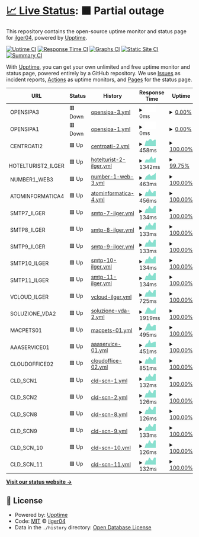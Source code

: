 # [📈 Live Status](https://ilger04.github.io/Uptime): <!--live status--> **🟧 Partial outage**

This repository contains the open-source uptime monitor and status page for [ilger04](https://ilger04.github.io/Uptime), powered by [Upptime](https://github.com/upptime/upptime).

[![Uptime CI](https://github.com/ilger04/Uptime/workflows/Uptime%20CI/badge.svg)](https://github.com/ilger04/Uptime/actions?query=workflow%3A%22Uptime+CI%22)
[![Response Time CI](https://github.com/ilger04/Uptime/workflows/Response%20Time%20CI/badge.svg)](https://github.com/ilger04/Uptime/actions?query=workflow%3A%22Response+Time+CI%22)
[![Graphs CI](https://github.com/ilger04/Uptime/workflows/Graphs%20CI/badge.svg)](https://github.com/ilger04/Uptime/actions?query=workflow%3A%22Graphs+CI%22)
[![Static Site CI](https://github.com/ilger04/Uptime/workflows/Static%20Site%20CI/badge.svg)](https://github.com/ilger04/Uptime/actions?query=workflow%3A%22Static+Site+CI%22)
[![Summary CI](https://github.com/ilger04/Uptime/workflows/Summary%20CI/badge.svg)](https://github.com/ilger04/Uptime/actions?query=workflow%3A%22Summary+CI%22)

With [Upptime](https://upptime.js.org), you can get your own unlimited and free uptime monitor and status page, powered entirely by a GitHub repository. We use [Issues](https://github.com/ilger04/Uptime/issues) as incident reports, [Actions](https://github.com/ilger04/Uptime/actions) as uptime monitors, and [Pages](https://ilger04.github.io/Uptime) for the status page.

<!--start: status pages-->
<!-- This summary is generated by Upptime (https://github.com/upptime/upptime) -->
<!-- Do not edit this manually, your changes will be overwritten -->
<!-- prettier-ignore -->
| URL | Status | History | Response Time | Uptime |
| --- | ------ | ------- | ------------- | ------ |
| <img alt="" src="https://icons.duckduckgo.com/ip3/null.ico" height="13"> OPENSIPA3 | 🟥 Down | [opensipa-3.yml](https://github.com/ilger04/Uptime/commits/HEAD/history/opensipa-3.yml) | <details><summary><img alt="Response time graph" src="./graphs/opensipa-3/response-time-week.png" height="20"> 0ms</summary><br><a href="https://ilger04.github.io/Uptime/history/opensipa-3"><img alt="Response time 0" src="https://img.shields.io/endpoint?url=https%3A%2F%2Fraw.githubusercontent.com%2Filger04%2FUptime%2FHEAD%2Fapi%2Fopensipa-3%2Fresponse-time.json"></a><br><a href="https://ilger04.github.io/Uptime/history/opensipa-3"><img alt="24-hour response time 0" src="https://img.shields.io/endpoint?url=https%3A%2F%2Fraw.githubusercontent.com%2Filger04%2FUptime%2FHEAD%2Fapi%2Fopensipa-3%2Fresponse-time-day.json"></a><br><a href="https://ilger04.github.io/Uptime/history/opensipa-3"><img alt="7-day response time 0" src="https://img.shields.io/endpoint?url=https%3A%2F%2Fraw.githubusercontent.com%2Filger04%2FUptime%2FHEAD%2Fapi%2Fopensipa-3%2Fresponse-time-week.json"></a><br><a href="https://ilger04.github.io/Uptime/history/opensipa-3"><img alt="30-day response time 0" src="https://img.shields.io/endpoint?url=https%3A%2F%2Fraw.githubusercontent.com%2Filger04%2FUptime%2FHEAD%2Fapi%2Fopensipa-3%2Fresponse-time-month.json"></a><br><a href="https://ilger04.github.io/Uptime/history/opensipa-3"><img alt="1-year response time 0" src="https://img.shields.io/endpoint?url=https%3A%2F%2Fraw.githubusercontent.com%2Filger04%2FUptime%2FHEAD%2Fapi%2Fopensipa-3%2Fresponse-time-year.json"></a></details> | <details><summary><a href="https://ilger04.github.io/Uptime/history/opensipa-3">0.00%</a></summary><a href="https://ilger04.github.io/Uptime/history/opensipa-3"><img alt="All-time uptime 19.88%" src="https://img.shields.io/endpoint?url=https%3A%2F%2Fraw.githubusercontent.com%2Filger04%2FUptime%2FHEAD%2Fapi%2Fopensipa-3%2Fuptime.json"></a><br><a href="https://ilger04.github.io/Uptime/history/opensipa-3"><img alt="24-hour uptime 0.00%" src="https://img.shields.io/endpoint?url=https%3A%2F%2Fraw.githubusercontent.com%2Filger04%2FUptime%2FHEAD%2Fapi%2Fopensipa-3%2Fuptime-day.json"></a><br><a href="https://ilger04.github.io/Uptime/history/opensipa-3"><img alt="7-day uptime 0.00%" src="https://img.shields.io/endpoint?url=https%3A%2F%2Fraw.githubusercontent.com%2Filger04%2FUptime%2FHEAD%2Fapi%2Fopensipa-3%2Fuptime-week.json"></a><br><a href="https://ilger04.github.io/Uptime/history/opensipa-3"><img alt="30-day uptime 0.00%" src="https://img.shields.io/endpoint?url=https%3A%2F%2Fraw.githubusercontent.com%2Filger04%2FUptime%2FHEAD%2Fapi%2Fopensipa-3%2Fuptime-month.json"></a><br><a href="https://ilger04.github.io/Uptime/history/opensipa-3"><img alt="1-year uptime 0.00%" src="https://img.shields.io/endpoint?url=https%3A%2F%2Fraw.githubusercontent.com%2Filger04%2FUptime%2FHEAD%2Fapi%2Fopensipa-3%2Fuptime-year.json"></a></details>
| <img alt="" src="https://icons.duckduckgo.com/ip3/null.ico" height="13"> OPENSIPA1 | 🟥 Down | [opensipa-1.yml](https://github.com/ilger04/Uptime/commits/HEAD/history/opensipa-1.yml) | <details><summary><img alt="Response time graph" src="./graphs/opensipa-1/response-time-week.png" height="20"> 0ms</summary><br><a href="https://ilger04.github.io/Uptime/history/opensipa-1"><img alt="Response time 468" src="https://img.shields.io/endpoint?url=https%3A%2F%2Fraw.githubusercontent.com%2Filger04%2FUptime%2FHEAD%2Fapi%2Fopensipa-1%2Fresponse-time.json"></a><br><a href="https://ilger04.github.io/Uptime/history/opensipa-1"><img alt="24-hour response time 0" src="https://img.shields.io/endpoint?url=https%3A%2F%2Fraw.githubusercontent.com%2Filger04%2FUptime%2FHEAD%2Fapi%2Fopensipa-1%2Fresponse-time-day.json"></a><br><a href="https://ilger04.github.io/Uptime/history/opensipa-1"><img alt="7-day response time 0" src="https://img.shields.io/endpoint?url=https%3A%2F%2Fraw.githubusercontent.com%2Filger04%2FUptime%2FHEAD%2Fapi%2Fopensipa-1%2Fresponse-time-week.json"></a><br><a href="https://ilger04.github.io/Uptime/history/opensipa-1"><img alt="30-day response time 0" src="https://img.shields.io/endpoint?url=https%3A%2F%2Fraw.githubusercontent.com%2Filger04%2FUptime%2FHEAD%2Fapi%2Fopensipa-1%2Fresponse-time-month.json"></a><br><a href="https://ilger04.github.io/Uptime/history/opensipa-1"><img alt="1-year response time 0" src="https://img.shields.io/endpoint?url=https%3A%2F%2Fraw.githubusercontent.com%2Filger04%2FUptime%2FHEAD%2Fapi%2Fopensipa-1%2Fresponse-time-year.json"></a></details> | <details><summary><a href="https://ilger04.github.io/Uptime/history/opensipa-1">0.00%</a></summary><a href="https://ilger04.github.io/Uptime/history/opensipa-1"><img alt="All-time uptime 31.85%" src="https://img.shields.io/endpoint?url=https%3A%2F%2Fraw.githubusercontent.com%2Filger04%2FUptime%2FHEAD%2Fapi%2Fopensipa-1%2Fuptime.json"></a><br><a href="https://ilger04.github.io/Uptime/history/opensipa-1"><img alt="24-hour uptime 0.00%" src="https://img.shields.io/endpoint?url=https%3A%2F%2Fraw.githubusercontent.com%2Filger04%2FUptime%2FHEAD%2Fapi%2Fopensipa-1%2Fuptime-day.json"></a><br><a href="https://ilger04.github.io/Uptime/history/opensipa-1"><img alt="7-day uptime 0.00%" src="https://img.shields.io/endpoint?url=https%3A%2F%2Fraw.githubusercontent.com%2Filger04%2FUptime%2FHEAD%2Fapi%2Fopensipa-1%2Fuptime-week.json"></a><br><a href="https://ilger04.github.io/Uptime/history/opensipa-1"><img alt="30-day uptime 0.00%" src="https://img.shields.io/endpoint?url=https%3A%2F%2Fraw.githubusercontent.com%2Filger04%2FUptime%2FHEAD%2Fapi%2Fopensipa-1%2Fuptime-month.json"></a><br><a href="https://ilger04.github.io/Uptime/history/opensipa-1"><img alt="1-year uptime 0.00%" src="https://img.shields.io/endpoint?url=https%3A%2F%2Fraw.githubusercontent.com%2Filger04%2FUptime%2FHEAD%2Fapi%2Fopensipa-1%2Fuptime-year.json"></a></details>
| <img alt="" src="https://icons.duckduckgo.com/ip3/null.ico" height="13"> CENTROATI2 | 🟩 Up | [centroati-2.yml](https://github.com/ilger04/Uptime/commits/HEAD/history/centroati-2.yml) | <details><summary><img alt="Response time graph" src="./graphs/centroati-2/response-time-week.png" height="20"> 458ms</summary><br><a href="https://ilger04.github.io/Uptime/history/centroati-2"><img alt="Response time 432" src="https://img.shields.io/endpoint?url=https%3A%2F%2Fraw.githubusercontent.com%2Filger04%2FUptime%2FHEAD%2Fapi%2Fcentroati-2%2Fresponse-time.json"></a><br><a href="https://ilger04.github.io/Uptime/history/centroati-2"><img alt="24-hour response time 373" src="https://img.shields.io/endpoint?url=https%3A%2F%2Fraw.githubusercontent.com%2Filger04%2FUptime%2FHEAD%2Fapi%2Fcentroati-2%2Fresponse-time-day.json"></a><br><a href="https://ilger04.github.io/Uptime/history/centroati-2"><img alt="7-day response time 458" src="https://img.shields.io/endpoint?url=https%3A%2F%2Fraw.githubusercontent.com%2Filger04%2FUptime%2FHEAD%2Fapi%2Fcentroati-2%2Fresponse-time-week.json"></a><br><a href="https://ilger04.github.io/Uptime/history/centroati-2"><img alt="30-day response time 435" src="https://img.shields.io/endpoint?url=https%3A%2F%2Fraw.githubusercontent.com%2Filger04%2FUptime%2FHEAD%2Fapi%2Fcentroati-2%2Fresponse-time-month.json"></a><br><a href="https://ilger04.github.io/Uptime/history/centroati-2"><img alt="1-year response time 432" src="https://img.shields.io/endpoint?url=https%3A%2F%2Fraw.githubusercontent.com%2Filger04%2FUptime%2FHEAD%2Fapi%2Fcentroati-2%2Fresponse-time-year.json"></a></details> | <details><summary><a href="https://ilger04.github.io/Uptime/history/centroati-2">100.00%</a></summary><a href="https://ilger04.github.io/Uptime/history/centroati-2"><img alt="All-time uptime 99.86%" src="https://img.shields.io/endpoint?url=https%3A%2F%2Fraw.githubusercontent.com%2Filger04%2FUptime%2FHEAD%2Fapi%2Fcentroati-2%2Fuptime.json"></a><br><a href="https://ilger04.github.io/Uptime/history/centroati-2"><img alt="24-hour uptime 100.00%" src="https://img.shields.io/endpoint?url=https%3A%2F%2Fraw.githubusercontent.com%2Filger04%2FUptime%2FHEAD%2Fapi%2Fcentroati-2%2Fuptime-day.json"></a><br><a href="https://ilger04.github.io/Uptime/history/centroati-2"><img alt="7-day uptime 100.00%" src="https://img.shields.io/endpoint?url=https%3A%2F%2Fraw.githubusercontent.com%2Filger04%2FUptime%2FHEAD%2Fapi%2Fcentroati-2%2Fuptime-week.json"></a><br><a href="https://ilger04.github.io/Uptime/history/centroati-2"><img alt="30-day uptime 100.00%" src="https://img.shields.io/endpoint?url=https%3A%2F%2Fraw.githubusercontent.com%2Filger04%2FUptime%2FHEAD%2Fapi%2Fcentroati-2%2Fuptime-month.json"></a><br><a href="https://ilger04.github.io/Uptime/history/centroati-2"><img alt="1-year uptime 99.79%" src="https://img.shields.io/endpoint?url=https%3A%2F%2Fraw.githubusercontent.com%2Filger04%2FUptime%2FHEAD%2Fapi%2Fcentroati-2%2Fuptime-year.json"></a></details>
| <img alt="" src="https://icons.duckduckgo.com/ip3/null.ico" height="13"> HOTELTURIST2_ILGER | 🟩 Up | [hotelturist-2-ilger.yml](https://github.com/ilger04/Uptime/commits/HEAD/history/hotelturist-2-ilger.yml) | <details><summary><img alt="Response time graph" src="./graphs/hotelturist-2-ilger/response-time-week.png" height="20"> 1342ms</summary><br><a href="https://ilger04.github.io/Uptime/history/hotelturist-2-ilger"><img alt="Response time 1121" src="https://img.shields.io/endpoint?url=https%3A%2F%2Fraw.githubusercontent.com%2Filger04%2FUptime%2FHEAD%2Fapi%2Fhotelturist-2-ilger%2Fresponse-time.json"></a><br><a href="https://ilger04.github.io/Uptime/history/hotelturist-2-ilger"><img alt="24-hour response time 1132" src="https://img.shields.io/endpoint?url=https%3A%2F%2Fraw.githubusercontent.com%2Filger04%2FUptime%2FHEAD%2Fapi%2Fhotelturist-2-ilger%2Fresponse-time-day.json"></a><br><a href="https://ilger04.github.io/Uptime/history/hotelturist-2-ilger"><img alt="7-day response time 1342" src="https://img.shields.io/endpoint?url=https%3A%2F%2Fraw.githubusercontent.com%2Filger04%2FUptime%2FHEAD%2Fapi%2Fhotelturist-2-ilger%2Fresponse-time-week.json"></a><br><a href="https://ilger04.github.io/Uptime/history/hotelturist-2-ilger"><img alt="30-day response time 1185" src="https://img.shields.io/endpoint?url=https%3A%2F%2Fraw.githubusercontent.com%2Filger04%2FUptime%2FHEAD%2Fapi%2Fhotelturist-2-ilger%2Fresponse-time-month.json"></a><br><a href="https://ilger04.github.io/Uptime/history/hotelturist-2-ilger"><img alt="1-year response time 1118" src="https://img.shields.io/endpoint?url=https%3A%2F%2Fraw.githubusercontent.com%2Filger04%2FUptime%2FHEAD%2Fapi%2Fhotelturist-2-ilger%2Fresponse-time-year.json"></a></details> | <details><summary><a href="https://ilger04.github.io/Uptime/history/hotelturist-2-ilger">99.75%</a></summary><a href="https://ilger04.github.io/Uptime/history/hotelturist-2-ilger"><img alt="All-time uptime 99.79%" src="https://img.shields.io/endpoint?url=https%3A%2F%2Fraw.githubusercontent.com%2Filger04%2FUptime%2FHEAD%2Fapi%2Fhotelturist-2-ilger%2Fuptime.json"></a><br><a href="https://ilger04.github.io/Uptime/history/hotelturist-2-ilger"><img alt="24-hour uptime 100.00%" src="https://img.shields.io/endpoint?url=https%3A%2F%2Fraw.githubusercontent.com%2Filger04%2FUptime%2FHEAD%2Fapi%2Fhotelturist-2-ilger%2Fuptime-day.json"></a><br><a href="https://ilger04.github.io/Uptime/history/hotelturist-2-ilger"><img alt="7-day uptime 99.75%" src="https://img.shields.io/endpoint?url=https%3A%2F%2Fraw.githubusercontent.com%2Filger04%2FUptime%2FHEAD%2Fapi%2Fhotelturist-2-ilger%2Fuptime-week.json"></a><br><a href="https://ilger04.github.io/Uptime/history/hotelturist-2-ilger"><img alt="30-day uptime 99.94%" src="https://img.shields.io/endpoint?url=https%3A%2F%2Fraw.githubusercontent.com%2Filger04%2FUptime%2FHEAD%2Fapi%2Fhotelturist-2-ilger%2Fuptime-month.json"></a><br><a href="https://ilger04.github.io/Uptime/history/hotelturist-2-ilger"><img alt="1-year uptime 99.81%" src="https://img.shields.io/endpoint?url=https%3A%2F%2Fraw.githubusercontent.com%2Filger04%2FUptime%2FHEAD%2Fapi%2Fhotelturist-2-ilger%2Fuptime-year.json"></a></details>
| <img alt="" src="https://icons.duckduckgo.com/ip3/null.ico" height="13"> NUMBER1_WEB3 | 🟩 Up | [number-1-web-3.yml](https://github.com/ilger04/Uptime/commits/HEAD/history/number-1-web-3.yml) | <details><summary><img alt="Response time graph" src="./graphs/number-1-web-3/response-time-week.png" height="20"> 463ms</summary><br><a href="https://ilger04.github.io/Uptime/history/number-1-web-3"><img alt="Response time 420" src="https://img.shields.io/endpoint?url=https%3A%2F%2Fraw.githubusercontent.com%2Filger04%2FUptime%2FHEAD%2Fapi%2Fnumber-1-web-3%2Fresponse-time.json"></a><br><a href="https://ilger04.github.io/Uptime/history/number-1-web-3"><img alt="24-hour response time 449" src="https://img.shields.io/endpoint?url=https%3A%2F%2Fraw.githubusercontent.com%2Filger04%2FUptime%2FHEAD%2Fapi%2Fnumber-1-web-3%2Fresponse-time-day.json"></a><br><a href="https://ilger04.github.io/Uptime/history/number-1-web-3"><img alt="7-day response time 463" src="https://img.shields.io/endpoint?url=https%3A%2F%2Fraw.githubusercontent.com%2Filger04%2FUptime%2FHEAD%2Fapi%2Fnumber-1-web-3%2Fresponse-time-week.json"></a><br><a href="https://ilger04.github.io/Uptime/history/number-1-web-3"><img alt="30-day response time 419" src="https://img.shields.io/endpoint?url=https%3A%2F%2Fraw.githubusercontent.com%2Filger04%2FUptime%2FHEAD%2Fapi%2Fnumber-1-web-3%2Fresponse-time-month.json"></a><br><a href="https://ilger04.github.io/Uptime/history/number-1-web-3"><img alt="1-year response time 415" src="https://img.shields.io/endpoint?url=https%3A%2F%2Fraw.githubusercontent.com%2Filger04%2FUptime%2FHEAD%2Fapi%2Fnumber-1-web-3%2Fresponse-time-year.json"></a></details> | <details><summary><a href="https://ilger04.github.io/Uptime/history/number-1-web-3">100.00%</a></summary><a href="https://ilger04.github.io/Uptime/history/number-1-web-3"><img alt="All-time uptime 99.89%" src="https://img.shields.io/endpoint?url=https%3A%2F%2Fraw.githubusercontent.com%2Filger04%2FUptime%2FHEAD%2Fapi%2Fnumber-1-web-3%2Fuptime.json"></a><br><a href="https://ilger04.github.io/Uptime/history/number-1-web-3"><img alt="24-hour uptime 100.00%" src="https://img.shields.io/endpoint?url=https%3A%2F%2Fraw.githubusercontent.com%2Filger04%2FUptime%2FHEAD%2Fapi%2Fnumber-1-web-3%2Fuptime-day.json"></a><br><a href="https://ilger04.github.io/Uptime/history/number-1-web-3"><img alt="7-day uptime 100.00%" src="https://img.shields.io/endpoint?url=https%3A%2F%2Fraw.githubusercontent.com%2Filger04%2FUptime%2FHEAD%2Fapi%2Fnumber-1-web-3%2Fuptime-week.json"></a><br><a href="https://ilger04.github.io/Uptime/history/number-1-web-3"><img alt="30-day uptime 100.00%" src="https://img.shields.io/endpoint?url=https%3A%2F%2Fraw.githubusercontent.com%2Filger04%2FUptime%2FHEAD%2Fapi%2Fnumber-1-web-3%2Fuptime-month.json"></a><br><a href="https://ilger04.github.io/Uptime/history/number-1-web-3"><img alt="1-year uptime 99.83%" src="https://img.shields.io/endpoint?url=https%3A%2F%2Fraw.githubusercontent.com%2Filger04%2FUptime%2FHEAD%2Fapi%2Fnumber-1-web-3%2Fuptime-year.json"></a></details>
| <img alt="" src="https://icons.duckduckgo.com/ip3/null.ico" height="13"> ATOMINFORMATICA4 | 🟩 Up | [atominformatica-4.yml](https://github.com/ilger04/Uptime/commits/HEAD/history/atominformatica-4.yml) | <details><summary><img alt="Response time graph" src="./graphs/atominformatica-4/response-time-week.png" height="20"> 456ms</summary><br><a href="https://ilger04.github.io/Uptime/history/atominformatica-4"><img alt="Response time 602" src="https://img.shields.io/endpoint?url=https%3A%2F%2Fraw.githubusercontent.com%2Filger04%2FUptime%2FHEAD%2Fapi%2Fatominformatica-4%2Fresponse-time.json"></a><br><a href="https://ilger04.github.io/Uptime/history/atominformatica-4"><img alt="24-hour response time 385" src="https://img.shields.io/endpoint?url=https%3A%2F%2Fraw.githubusercontent.com%2Filger04%2FUptime%2FHEAD%2Fapi%2Fatominformatica-4%2Fresponse-time-day.json"></a><br><a href="https://ilger04.github.io/Uptime/history/atominformatica-4"><img alt="7-day response time 456" src="https://img.shields.io/endpoint?url=https%3A%2F%2Fraw.githubusercontent.com%2Filger04%2FUptime%2FHEAD%2Fapi%2Fatominformatica-4%2Fresponse-time-week.json"></a><br><a href="https://ilger04.github.io/Uptime/history/atominformatica-4"><img alt="30-day response time 437" src="https://img.shields.io/endpoint?url=https%3A%2F%2Fraw.githubusercontent.com%2Filger04%2FUptime%2FHEAD%2Fapi%2Fatominformatica-4%2Fresponse-time-month.json"></a><br><a href="https://ilger04.github.io/Uptime/history/atominformatica-4"><img alt="1-year response time 423" src="https://img.shields.io/endpoint?url=https%3A%2F%2Fraw.githubusercontent.com%2Filger04%2FUptime%2FHEAD%2Fapi%2Fatominformatica-4%2Fresponse-time-year.json"></a></details> | <details><summary><a href="https://ilger04.github.io/Uptime/history/atominformatica-4">100.00%</a></summary><a href="https://ilger04.github.io/Uptime/history/atominformatica-4"><img alt="All-time uptime 99.86%" src="https://img.shields.io/endpoint?url=https%3A%2F%2Fraw.githubusercontent.com%2Filger04%2FUptime%2FHEAD%2Fapi%2Fatominformatica-4%2Fuptime.json"></a><br><a href="https://ilger04.github.io/Uptime/history/atominformatica-4"><img alt="24-hour uptime 100.00%" src="https://img.shields.io/endpoint?url=https%3A%2F%2Fraw.githubusercontent.com%2Filger04%2FUptime%2FHEAD%2Fapi%2Fatominformatica-4%2Fuptime-day.json"></a><br><a href="https://ilger04.github.io/Uptime/history/atominformatica-4"><img alt="7-day uptime 100.00%" src="https://img.shields.io/endpoint?url=https%3A%2F%2Fraw.githubusercontent.com%2Filger04%2FUptime%2FHEAD%2Fapi%2Fatominformatica-4%2Fuptime-week.json"></a><br><a href="https://ilger04.github.io/Uptime/history/atominformatica-4"><img alt="30-day uptime 100.00%" src="https://img.shields.io/endpoint?url=https%3A%2F%2Fraw.githubusercontent.com%2Filger04%2FUptime%2FHEAD%2Fapi%2Fatominformatica-4%2Fuptime-month.json"></a><br><a href="https://ilger04.github.io/Uptime/history/atominformatica-4"><img alt="1-year uptime 99.85%" src="https://img.shields.io/endpoint?url=https%3A%2F%2Fraw.githubusercontent.com%2Filger04%2FUptime%2FHEAD%2Fapi%2Fatominformatica-4%2Fuptime-year.json"></a></details>
| <img alt="" src="https://icons.duckduckgo.com/ip3/null.ico" height="13"> SMTP7_ILGER | 🟩 Up | [smtp-7-ilger.yml](https://github.com/ilger04/Uptime/commits/HEAD/history/smtp-7-ilger.yml) | <details><summary><img alt="Response time graph" src="./graphs/smtp-7-ilger/response-time-week.png" height="20"> 134ms</summary><br><a href="https://ilger04.github.io/Uptime/history/smtp-7-ilger"><img alt="Response time 124" src="https://img.shields.io/endpoint?url=https%3A%2F%2Fraw.githubusercontent.com%2Filger04%2FUptime%2FHEAD%2Fapi%2Fsmtp-7-ilger%2Fresponse-time.json"></a><br><a href="https://ilger04.github.io/Uptime/history/smtp-7-ilger"><img alt="24-hour response time 116" src="https://img.shields.io/endpoint?url=https%3A%2F%2Fraw.githubusercontent.com%2Filger04%2FUptime%2FHEAD%2Fapi%2Fsmtp-7-ilger%2Fresponse-time-day.json"></a><br><a href="https://ilger04.github.io/Uptime/history/smtp-7-ilger"><img alt="7-day response time 134" src="https://img.shields.io/endpoint?url=https%3A%2F%2Fraw.githubusercontent.com%2Filger04%2FUptime%2FHEAD%2Fapi%2Fsmtp-7-ilger%2Fresponse-time-week.json"></a><br><a href="https://ilger04.github.io/Uptime/history/smtp-7-ilger"><img alt="30-day response time 121" src="https://img.shields.io/endpoint?url=https%3A%2F%2Fraw.githubusercontent.com%2Filger04%2FUptime%2FHEAD%2Fapi%2Fsmtp-7-ilger%2Fresponse-time-month.json"></a><br><a href="https://ilger04.github.io/Uptime/history/smtp-7-ilger"><img alt="1-year response time 123" src="https://img.shields.io/endpoint?url=https%3A%2F%2Fraw.githubusercontent.com%2Filger04%2FUptime%2FHEAD%2Fapi%2Fsmtp-7-ilger%2Fresponse-time-year.json"></a></details> | <details><summary><a href="https://ilger04.github.io/Uptime/history/smtp-7-ilger">100.00%</a></summary><a href="https://ilger04.github.io/Uptime/history/smtp-7-ilger"><img alt="All-time uptime 99.89%" src="https://img.shields.io/endpoint?url=https%3A%2F%2Fraw.githubusercontent.com%2Filger04%2FUptime%2FHEAD%2Fapi%2Fsmtp-7-ilger%2Fuptime.json"></a><br><a href="https://ilger04.github.io/Uptime/history/smtp-7-ilger"><img alt="24-hour uptime 100.00%" src="https://img.shields.io/endpoint?url=https%3A%2F%2Fraw.githubusercontent.com%2Filger04%2FUptime%2FHEAD%2Fapi%2Fsmtp-7-ilger%2Fuptime-day.json"></a><br><a href="https://ilger04.github.io/Uptime/history/smtp-7-ilger"><img alt="7-day uptime 100.00%" src="https://img.shields.io/endpoint?url=https%3A%2F%2Fraw.githubusercontent.com%2Filger04%2FUptime%2FHEAD%2Fapi%2Fsmtp-7-ilger%2Fuptime-week.json"></a><br><a href="https://ilger04.github.io/Uptime/history/smtp-7-ilger"><img alt="30-day uptime 100.00%" src="https://img.shields.io/endpoint?url=https%3A%2F%2Fraw.githubusercontent.com%2Filger04%2FUptime%2FHEAD%2Fapi%2Fsmtp-7-ilger%2Fuptime-month.json"></a><br><a href="https://ilger04.github.io/Uptime/history/smtp-7-ilger"><img alt="1-year uptime 99.83%" src="https://img.shields.io/endpoint?url=https%3A%2F%2Fraw.githubusercontent.com%2Filger04%2FUptime%2FHEAD%2Fapi%2Fsmtp-7-ilger%2Fuptime-year.json"></a></details>
| <img alt="" src="https://icons.duckduckgo.com/ip3/null.ico" height="13"> SMTP8_ILGER | 🟩 Up | [smtp-8-ilger.yml](https://github.com/ilger04/Uptime/commits/HEAD/history/smtp-8-ilger.yml) | <details><summary><img alt="Response time graph" src="./graphs/smtp-8-ilger/response-time-week.png" height="20"> 133ms</summary><br><a href="https://ilger04.github.io/Uptime/history/smtp-8-ilger"><img alt="Response time 124" src="https://img.shields.io/endpoint?url=https%3A%2F%2Fraw.githubusercontent.com%2Filger04%2FUptime%2FHEAD%2Fapi%2Fsmtp-8-ilger%2Fresponse-time.json"></a><br><a href="https://ilger04.github.io/Uptime/history/smtp-8-ilger"><img alt="24-hour response time 115" src="https://img.shields.io/endpoint?url=https%3A%2F%2Fraw.githubusercontent.com%2Filger04%2FUptime%2FHEAD%2Fapi%2Fsmtp-8-ilger%2Fresponse-time-day.json"></a><br><a href="https://ilger04.github.io/Uptime/history/smtp-8-ilger"><img alt="7-day response time 133" src="https://img.shields.io/endpoint?url=https%3A%2F%2Fraw.githubusercontent.com%2Filger04%2FUptime%2FHEAD%2Fapi%2Fsmtp-8-ilger%2Fresponse-time-week.json"></a><br><a href="https://ilger04.github.io/Uptime/history/smtp-8-ilger"><img alt="30-day response time 122" src="https://img.shields.io/endpoint?url=https%3A%2F%2Fraw.githubusercontent.com%2Filger04%2FUptime%2FHEAD%2Fapi%2Fsmtp-8-ilger%2Fresponse-time-month.json"></a><br><a href="https://ilger04.github.io/Uptime/history/smtp-8-ilger"><img alt="1-year response time 123" src="https://img.shields.io/endpoint?url=https%3A%2F%2Fraw.githubusercontent.com%2Filger04%2FUptime%2FHEAD%2Fapi%2Fsmtp-8-ilger%2Fresponse-time-year.json"></a></details> | <details><summary><a href="https://ilger04.github.io/Uptime/history/smtp-8-ilger">100.00%</a></summary><a href="https://ilger04.github.io/Uptime/history/smtp-8-ilger"><img alt="All-time uptime 99.88%" src="https://img.shields.io/endpoint?url=https%3A%2F%2Fraw.githubusercontent.com%2Filger04%2FUptime%2FHEAD%2Fapi%2Fsmtp-8-ilger%2Fuptime.json"></a><br><a href="https://ilger04.github.io/Uptime/history/smtp-8-ilger"><img alt="24-hour uptime 100.00%" src="https://img.shields.io/endpoint?url=https%3A%2F%2Fraw.githubusercontent.com%2Filger04%2FUptime%2FHEAD%2Fapi%2Fsmtp-8-ilger%2Fuptime-day.json"></a><br><a href="https://ilger04.github.io/Uptime/history/smtp-8-ilger"><img alt="7-day uptime 100.00%" src="https://img.shields.io/endpoint?url=https%3A%2F%2Fraw.githubusercontent.com%2Filger04%2FUptime%2FHEAD%2Fapi%2Fsmtp-8-ilger%2Fuptime-week.json"></a><br><a href="https://ilger04.github.io/Uptime/history/smtp-8-ilger"><img alt="30-day uptime 100.00%" src="https://img.shields.io/endpoint?url=https%3A%2F%2Fraw.githubusercontent.com%2Filger04%2FUptime%2FHEAD%2Fapi%2Fsmtp-8-ilger%2Fuptime-month.json"></a><br><a href="https://ilger04.github.io/Uptime/history/smtp-8-ilger"><img alt="1-year uptime 99.82%" src="https://img.shields.io/endpoint?url=https%3A%2F%2Fraw.githubusercontent.com%2Filger04%2FUptime%2FHEAD%2Fapi%2Fsmtp-8-ilger%2Fuptime-year.json"></a></details>
| <img alt="" src="https://icons.duckduckgo.com/ip3/null.ico" height="13"> SMTP9_ILGER | 🟩 Up | [smtp-9-ilger.yml](https://github.com/ilger04/Uptime/commits/HEAD/history/smtp-9-ilger.yml) | <details><summary><img alt="Response time graph" src="./graphs/smtp-9-ilger/response-time-week.png" height="20"> 133ms</summary><br><a href="https://ilger04.github.io/Uptime/history/smtp-9-ilger"><img alt="Response time 124" src="https://img.shields.io/endpoint?url=https%3A%2F%2Fraw.githubusercontent.com%2Filger04%2FUptime%2FHEAD%2Fapi%2Fsmtp-9-ilger%2Fresponse-time.json"></a><br><a href="https://ilger04.github.io/Uptime/history/smtp-9-ilger"><img alt="24-hour response time 115" src="https://img.shields.io/endpoint?url=https%3A%2F%2Fraw.githubusercontent.com%2Filger04%2FUptime%2FHEAD%2Fapi%2Fsmtp-9-ilger%2Fresponse-time-day.json"></a><br><a href="https://ilger04.github.io/Uptime/history/smtp-9-ilger"><img alt="7-day response time 133" src="https://img.shields.io/endpoint?url=https%3A%2F%2Fraw.githubusercontent.com%2Filger04%2FUptime%2FHEAD%2Fapi%2Fsmtp-9-ilger%2Fresponse-time-week.json"></a><br><a href="https://ilger04.github.io/Uptime/history/smtp-9-ilger"><img alt="30-day response time 122" src="https://img.shields.io/endpoint?url=https%3A%2F%2Fraw.githubusercontent.com%2Filger04%2FUptime%2FHEAD%2Fapi%2Fsmtp-9-ilger%2Fresponse-time-month.json"></a><br><a href="https://ilger04.github.io/Uptime/history/smtp-9-ilger"><img alt="1-year response time 124" src="https://img.shields.io/endpoint?url=https%3A%2F%2Fraw.githubusercontent.com%2Filger04%2FUptime%2FHEAD%2Fapi%2Fsmtp-9-ilger%2Fresponse-time-year.json"></a></details> | <details><summary><a href="https://ilger04.github.io/Uptime/history/smtp-9-ilger">100.00%</a></summary><a href="https://ilger04.github.io/Uptime/history/smtp-9-ilger"><img alt="All-time uptime 99.88%" src="https://img.shields.io/endpoint?url=https%3A%2F%2Fraw.githubusercontent.com%2Filger04%2FUptime%2FHEAD%2Fapi%2Fsmtp-9-ilger%2Fuptime.json"></a><br><a href="https://ilger04.github.io/Uptime/history/smtp-9-ilger"><img alt="24-hour uptime 100.00%" src="https://img.shields.io/endpoint?url=https%3A%2F%2Fraw.githubusercontent.com%2Filger04%2FUptime%2FHEAD%2Fapi%2Fsmtp-9-ilger%2Fuptime-day.json"></a><br><a href="https://ilger04.github.io/Uptime/history/smtp-9-ilger"><img alt="7-day uptime 100.00%" src="https://img.shields.io/endpoint?url=https%3A%2F%2Fraw.githubusercontent.com%2Filger04%2FUptime%2FHEAD%2Fapi%2Fsmtp-9-ilger%2Fuptime-week.json"></a><br><a href="https://ilger04.github.io/Uptime/history/smtp-9-ilger"><img alt="30-day uptime 100.00%" src="https://img.shields.io/endpoint?url=https%3A%2F%2Fraw.githubusercontent.com%2Filger04%2FUptime%2FHEAD%2Fapi%2Fsmtp-9-ilger%2Fuptime-month.json"></a><br><a href="https://ilger04.github.io/Uptime/history/smtp-9-ilger"><img alt="1-year uptime 99.82%" src="https://img.shields.io/endpoint?url=https%3A%2F%2Fraw.githubusercontent.com%2Filger04%2FUptime%2FHEAD%2Fapi%2Fsmtp-9-ilger%2Fuptime-year.json"></a></details>
| <img alt="" src="https://icons.duckduckgo.com/ip3/null.ico" height="13"> SMTP10_ILGER | 🟩 Up | [smtp-10-ilger.yml](https://github.com/ilger04/Uptime/commits/HEAD/history/smtp-10-ilger.yml) | <details><summary><img alt="Response time graph" src="./graphs/smtp-10-ilger/response-time-week.png" height="20"> 134ms</summary><br><a href="https://ilger04.github.io/Uptime/history/smtp-10-ilger"><img alt="Response time 124" src="https://img.shields.io/endpoint?url=https%3A%2F%2Fraw.githubusercontent.com%2Filger04%2FUptime%2FHEAD%2Fapi%2Fsmtp-10-ilger%2Fresponse-time.json"></a><br><a href="https://ilger04.github.io/Uptime/history/smtp-10-ilger"><img alt="24-hour response time 116" src="https://img.shields.io/endpoint?url=https%3A%2F%2Fraw.githubusercontent.com%2Filger04%2FUptime%2FHEAD%2Fapi%2Fsmtp-10-ilger%2Fresponse-time-day.json"></a><br><a href="https://ilger04.github.io/Uptime/history/smtp-10-ilger"><img alt="7-day response time 134" src="https://img.shields.io/endpoint?url=https%3A%2F%2Fraw.githubusercontent.com%2Filger04%2FUptime%2FHEAD%2Fapi%2Fsmtp-10-ilger%2Fresponse-time-week.json"></a><br><a href="https://ilger04.github.io/Uptime/history/smtp-10-ilger"><img alt="30-day response time 122" src="https://img.shields.io/endpoint?url=https%3A%2F%2Fraw.githubusercontent.com%2Filger04%2FUptime%2FHEAD%2Fapi%2Fsmtp-10-ilger%2Fresponse-time-month.json"></a><br><a href="https://ilger04.github.io/Uptime/history/smtp-10-ilger"><img alt="1-year response time 123" src="https://img.shields.io/endpoint?url=https%3A%2F%2Fraw.githubusercontent.com%2Filger04%2FUptime%2FHEAD%2Fapi%2Fsmtp-10-ilger%2Fresponse-time-year.json"></a></details> | <details><summary><a href="https://ilger04.github.io/Uptime/history/smtp-10-ilger">100.00%</a></summary><a href="https://ilger04.github.io/Uptime/history/smtp-10-ilger"><img alt="All-time uptime 99.88%" src="https://img.shields.io/endpoint?url=https%3A%2F%2Fraw.githubusercontent.com%2Filger04%2FUptime%2FHEAD%2Fapi%2Fsmtp-10-ilger%2Fuptime.json"></a><br><a href="https://ilger04.github.io/Uptime/history/smtp-10-ilger"><img alt="24-hour uptime 100.00%" src="https://img.shields.io/endpoint?url=https%3A%2F%2Fraw.githubusercontent.com%2Filger04%2FUptime%2FHEAD%2Fapi%2Fsmtp-10-ilger%2Fuptime-day.json"></a><br><a href="https://ilger04.github.io/Uptime/history/smtp-10-ilger"><img alt="7-day uptime 100.00%" src="https://img.shields.io/endpoint?url=https%3A%2F%2Fraw.githubusercontent.com%2Filger04%2FUptime%2FHEAD%2Fapi%2Fsmtp-10-ilger%2Fuptime-week.json"></a><br><a href="https://ilger04.github.io/Uptime/history/smtp-10-ilger"><img alt="30-day uptime 100.00%" src="https://img.shields.io/endpoint?url=https%3A%2F%2Fraw.githubusercontent.com%2Filger04%2FUptime%2FHEAD%2Fapi%2Fsmtp-10-ilger%2Fuptime-month.json"></a><br><a href="https://ilger04.github.io/Uptime/history/smtp-10-ilger"><img alt="1-year uptime 99.82%" src="https://img.shields.io/endpoint?url=https%3A%2F%2Fraw.githubusercontent.com%2Filger04%2FUptime%2FHEAD%2Fapi%2Fsmtp-10-ilger%2Fuptime-year.json"></a></details>
| <img alt="" src="https://icons.duckduckgo.com/ip3/null.ico" height="13"> SMTP11_ILGER | 🟩 Up | [smtp-11-ilger.yml](https://github.com/ilger04/Uptime/commits/HEAD/history/smtp-11-ilger.yml) | <details><summary><img alt="Response time graph" src="./graphs/smtp-11-ilger/response-time-week.png" height="20"> 134ms</summary><br><a href="https://ilger04.github.io/Uptime/history/smtp-11-ilger"><img alt="Response time 124" src="https://img.shields.io/endpoint?url=https%3A%2F%2Fraw.githubusercontent.com%2Filger04%2FUptime%2FHEAD%2Fapi%2Fsmtp-11-ilger%2Fresponse-time.json"></a><br><a href="https://ilger04.github.io/Uptime/history/smtp-11-ilger"><img alt="24-hour response time 116" src="https://img.shields.io/endpoint?url=https%3A%2F%2Fraw.githubusercontent.com%2Filger04%2FUptime%2FHEAD%2Fapi%2Fsmtp-11-ilger%2Fresponse-time-day.json"></a><br><a href="https://ilger04.github.io/Uptime/history/smtp-11-ilger"><img alt="7-day response time 134" src="https://img.shields.io/endpoint?url=https%3A%2F%2Fraw.githubusercontent.com%2Filger04%2FUptime%2FHEAD%2Fapi%2Fsmtp-11-ilger%2Fresponse-time-week.json"></a><br><a href="https://ilger04.github.io/Uptime/history/smtp-11-ilger"><img alt="30-day response time 122" src="https://img.shields.io/endpoint?url=https%3A%2F%2Fraw.githubusercontent.com%2Filger04%2FUptime%2FHEAD%2Fapi%2Fsmtp-11-ilger%2Fresponse-time-month.json"></a><br><a href="https://ilger04.github.io/Uptime/history/smtp-11-ilger"><img alt="1-year response time 123" src="https://img.shields.io/endpoint?url=https%3A%2F%2Fraw.githubusercontent.com%2Filger04%2FUptime%2FHEAD%2Fapi%2Fsmtp-11-ilger%2Fresponse-time-year.json"></a></details> | <details><summary><a href="https://ilger04.github.io/Uptime/history/smtp-11-ilger">100.00%</a></summary><a href="https://ilger04.github.io/Uptime/history/smtp-11-ilger"><img alt="All-time uptime 99.89%" src="https://img.shields.io/endpoint?url=https%3A%2F%2Fraw.githubusercontent.com%2Filger04%2FUptime%2FHEAD%2Fapi%2Fsmtp-11-ilger%2Fuptime.json"></a><br><a href="https://ilger04.github.io/Uptime/history/smtp-11-ilger"><img alt="24-hour uptime 100.00%" src="https://img.shields.io/endpoint?url=https%3A%2F%2Fraw.githubusercontent.com%2Filger04%2FUptime%2FHEAD%2Fapi%2Fsmtp-11-ilger%2Fuptime-day.json"></a><br><a href="https://ilger04.github.io/Uptime/history/smtp-11-ilger"><img alt="7-day uptime 100.00%" src="https://img.shields.io/endpoint?url=https%3A%2F%2Fraw.githubusercontent.com%2Filger04%2FUptime%2FHEAD%2Fapi%2Fsmtp-11-ilger%2Fuptime-week.json"></a><br><a href="https://ilger04.github.io/Uptime/history/smtp-11-ilger"><img alt="30-day uptime 100.00%" src="https://img.shields.io/endpoint?url=https%3A%2F%2Fraw.githubusercontent.com%2Filger04%2FUptime%2FHEAD%2Fapi%2Fsmtp-11-ilger%2Fuptime-month.json"></a><br><a href="https://ilger04.github.io/Uptime/history/smtp-11-ilger"><img alt="1-year uptime 99.82%" src="https://img.shields.io/endpoint?url=https%3A%2F%2Fraw.githubusercontent.com%2Filger04%2FUptime%2FHEAD%2Fapi%2Fsmtp-11-ilger%2Fuptime-year.json"></a></details>
| <img alt="" src="https://icons.duckduckgo.com/ip3/null.ico" height="13"> VCLOUD_ILGER | 🟩 Up | [vcloud-ilger.yml](https://github.com/ilger04/Uptime/commits/HEAD/history/vcloud-ilger.yml) | <details><summary><img alt="Response time graph" src="./graphs/vcloud-ilger/response-time-week.png" height="20"> 725ms</summary><br><a href="https://ilger04.github.io/Uptime/history/vcloud-ilger"><img alt="Response time 677" src="https://img.shields.io/endpoint?url=https%3A%2F%2Fraw.githubusercontent.com%2Filger04%2FUptime%2FHEAD%2Fapi%2Fvcloud-ilger%2Fresponse-time.json"></a><br><a href="https://ilger04.github.io/Uptime/history/vcloud-ilger"><img alt="24-hour response time 636" src="https://img.shields.io/endpoint?url=https%3A%2F%2Fraw.githubusercontent.com%2Filger04%2FUptime%2FHEAD%2Fapi%2Fvcloud-ilger%2Fresponse-time-day.json"></a><br><a href="https://ilger04.github.io/Uptime/history/vcloud-ilger"><img alt="7-day response time 725" src="https://img.shields.io/endpoint?url=https%3A%2F%2Fraw.githubusercontent.com%2Filger04%2FUptime%2FHEAD%2Fapi%2Fvcloud-ilger%2Fresponse-time-week.json"></a><br><a href="https://ilger04.github.io/Uptime/history/vcloud-ilger"><img alt="30-day response time 687" src="https://img.shields.io/endpoint?url=https%3A%2F%2Fraw.githubusercontent.com%2Filger04%2FUptime%2FHEAD%2Fapi%2Fvcloud-ilger%2Fresponse-time-month.json"></a><br><a href="https://ilger04.github.io/Uptime/history/vcloud-ilger"><img alt="1-year response time 678" src="https://img.shields.io/endpoint?url=https%3A%2F%2Fraw.githubusercontent.com%2Filger04%2FUptime%2FHEAD%2Fapi%2Fvcloud-ilger%2Fresponse-time-year.json"></a></details> | <details><summary><a href="https://ilger04.github.io/Uptime/history/vcloud-ilger">100.00%</a></summary><a href="https://ilger04.github.io/Uptime/history/vcloud-ilger"><img alt="All-time uptime 99.88%" src="https://img.shields.io/endpoint?url=https%3A%2F%2Fraw.githubusercontent.com%2Filger04%2FUptime%2FHEAD%2Fapi%2Fvcloud-ilger%2Fuptime.json"></a><br><a href="https://ilger04.github.io/Uptime/history/vcloud-ilger"><img alt="24-hour uptime 100.00%" src="https://img.shields.io/endpoint?url=https%3A%2F%2Fraw.githubusercontent.com%2Filger04%2FUptime%2FHEAD%2Fapi%2Fvcloud-ilger%2Fuptime-day.json"></a><br><a href="https://ilger04.github.io/Uptime/history/vcloud-ilger"><img alt="7-day uptime 100.00%" src="https://img.shields.io/endpoint?url=https%3A%2F%2Fraw.githubusercontent.com%2Filger04%2FUptime%2FHEAD%2Fapi%2Fvcloud-ilger%2Fuptime-week.json"></a><br><a href="https://ilger04.github.io/Uptime/history/vcloud-ilger"><img alt="30-day uptime 100.00%" src="https://img.shields.io/endpoint?url=https%3A%2F%2Fraw.githubusercontent.com%2Filger04%2FUptime%2FHEAD%2Fapi%2Fvcloud-ilger%2Fuptime-month.json"></a><br><a href="https://ilger04.github.io/Uptime/history/vcloud-ilger"><img alt="1-year uptime 99.83%" src="https://img.shields.io/endpoint?url=https%3A%2F%2Fraw.githubusercontent.com%2Filger04%2FUptime%2FHEAD%2Fapi%2Fvcloud-ilger%2Fuptime-year.json"></a></details>
| <img alt="" src="https://icons.duckduckgo.com/ip3/null.ico" height="13"> SOLUZIONE_VDA2 | 🟩 Up | [soluzione-vda-2.yml](https://github.com/ilger04/Uptime/commits/HEAD/history/soluzione-vda-2.yml) | <details><summary><img alt="Response time graph" src="./graphs/soluzione-vda-2/response-time-week.png" height="20"> 1919ms</summary><br><a href="https://ilger04.github.io/Uptime/history/soluzione-vda-2"><img alt="Response time 1966" src="https://img.shields.io/endpoint?url=https%3A%2F%2Fraw.githubusercontent.com%2Filger04%2FUptime%2FHEAD%2Fapi%2Fsoluzione-vda-2%2Fresponse-time.json"></a><br><a href="https://ilger04.github.io/Uptime/history/soluzione-vda-2"><img alt="24-hour response time 1849" src="https://img.shields.io/endpoint?url=https%3A%2F%2Fraw.githubusercontent.com%2Filger04%2FUptime%2FHEAD%2Fapi%2Fsoluzione-vda-2%2Fresponse-time-day.json"></a><br><a href="https://ilger04.github.io/Uptime/history/soluzione-vda-2"><img alt="7-day response time 1919" src="https://img.shields.io/endpoint?url=https%3A%2F%2Fraw.githubusercontent.com%2Filger04%2FUptime%2FHEAD%2Fapi%2Fsoluzione-vda-2%2Fresponse-time-week.json"></a><br><a href="https://ilger04.github.io/Uptime/history/soluzione-vda-2"><img alt="30-day response time 1672" src="https://img.shields.io/endpoint?url=https%3A%2F%2Fraw.githubusercontent.com%2Filger04%2FUptime%2FHEAD%2Fapi%2Fsoluzione-vda-2%2Fresponse-time-month.json"></a><br><a href="https://ilger04.github.io/Uptime/history/soluzione-vda-2"><img alt="1-year response time 2300" src="https://img.shields.io/endpoint?url=https%3A%2F%2Fraw.githubusercontent.com%2Filger04%2FUptime%2FHEAD%2Fapi%2Fsoluzione-vda-2%2Fresponse-time-year.json"></a></details> | <details><summary><a href="https://ilger04.github.io/Uptime/history/soluzione-vda-2">100.00%</a></summary><a href="https://ilger04.github.io/Uptime/history/soluzione-vda-2"><img alt="All-time uptime 99.54%" src="https://img.shields.io/endpoint?url=https%3A%2F%2Fraw.githubusercontent.com%2Filger04%2FUptime%2FHEAD%2Fapi%2Fsoluzione-vda-2%2Fuptime.json"></a><br><a href="https://ilger04.github.io/Uptime/history/soluzione-vda-2"><img alt="24-hour uptime 100.00%" src="https://img.shields.io/endpoint?url=https%3A%2F%2Fraw.githubusercontent.com%2Filger04%2FUptime%2FHEAD%2Fapi%2Fsoluzione-vda-2%2Fuptime-day.json"></a><br><a href="https://ilger04.github.io/Uptime/history/soluzione-vda-2"><img alt="7-day uptime 100.00%" src="https://img.shields.io/endpoint?url=https%3A%2F%2Fraw.githubusercontent.com%2Filger04%2FUptime%2FHEAD%2Fapi%2Fsoluzione-vda-2%2Fuptime-week.json"></a><br><a href="https://ilger04.github.io/Uptime/history/soluzione-vda-2"><img alt="30-day uptime 100.00%" src="https://img.shields.io/endpoint?url=https%3A%2F%2Fraw.githubusercontent.com%2Filger04%2FUptime%2FHEAD%2Fapi%2Fsoluzione-vda-2%2Fuptime-month.json"></a><br><a href="https://ilger04.github.io/Uptime/history/soluzione-vda-2"><img alt="1-year uptime 99.44%" src="https://img.shields.io/endpoint?url=https%3A%2F%2Fraw.githubusercontent.com%2Filger04%2FUptime%2FHEAD%2Fapi%2Fsoluzione-vda-2%2Fuptime-year.json"></a></details>
| <img alt="" src="https://icons.duckduckgo.com/ip3/null.ico" height="13"> MACPETS01 | 🟩 Up | [macpets-01.yml](https://github.com/ilger04/Uptime/commits/HEAD/history/macpets-01.yml) | <details><summary><img alt="Response time graph" src="./graphs/macpets-01/response-time-week.png" height="20"> 495ms</summary><br><a href="https://ilger04.github.io/Uptime/history/macpets-01"><img alt="Response time 418" src="https://img.shields.io/endpoint?url=https%3A%2F%2Fraw.githubusercontent.com%2Filger04%2FUptime%2FHEAD%2Fapi%2Fmacpets-01%2Fresponse-time.json"></a><br><a href="https://ilger04.github.io/Uptime/history/macpets-01"><img alt="24-hour response time 388" src="https://img.shields.io/endpoint?url=https%3A%2F%2Fraw.githubusercontent.com%2Filger04%2FUptime%2FHEAD%2Fapi%2Fmacpets-01%2Fresponse-time-day.json"></a><br><a href="https://ilger04.github.io/Uptime/history/macpets-01"><img alt="7-day response time 495" src="https://img.shields.io/endpoint?url=https%3A%2F%2Fraw.githubusercontent.com%2Filger04%2FUptime%2FHEAD%2Fapi%2Fmacpets-01%2Fresponse-time-week.json"></a><br><a href="https://ilger04.github.io/Uptime/history/macpets-01"><img alt="30-day response time 425" src="https://img.shields.io/endpoint?url=https%3A%2F%2Fraw.githubusercontent.com%2Filger04%2FUptime%2FHEAD%2Fapi%2Fmacpets-01%2Fresponse-time-month.json"></a><br><a href="https://ilger04.github.io/Uptime/history/macpets-01"><img alt="1-year response time 417" src="https://img.shields.io/endpoint?url=https%3A%2F%2Fraw.githubusercontent.com%2Filger04%2FUptime%2FHEAD%2Fapi%2Fmacpets-01%2Fresponse-time-year.json"></a></details> | <details><summary><a href="https://ilger04.github.io/Uptime/history/macpets-01">100.00%</a></summary><a href="https://ilger04.github.io/Uptime/history/macpets-01"><img alt="All-time uptime 99.86%" src="https://img.shields.io/endpoint?url=https%3A%2F%2Fraw.githubusercontent.com%2Filger04%2FUptime%2FHEAD%2Fapi%2Fmacpets-01%2Fuptime.json"></a><br><a href="https://ilger04.github.io/Uptime/history/macpets-01"><img alt="24-hour uptime 100.00%" src="https://img.shields.io/endpoint?url=https%3A%2F%2Fraw.githubusercontent.com%2Filger04%2FUptime%2FHEAD%2Fapi%2Fmacpets-01%2Fuptime-day.json"></a><br><a href="https://ilger04.github.io/Uptime/history/macpets-01"><img alt="7-day uptime 100.00%" src="https://img.shields.io/endpoint?url=https%3A%2F%2Fraw.githubusercontent.com%2Filger04%2FUptime%2FHEAD%2Fapi%2Fmacpets-01%2Fuptime-week.json"></a><br><a href="https://ilger04.github.io/Uptime/history/macpets-01"><img alt="30-day uptime 100.00%" src="https://img.shields.io/endpoint?url=https%3A%2F%2Fraw.githubusercontent.com%2Filger04%2FUptime%2FHEAD%2Fapi%2Fmacpets-01%2Fuptime-month.json"></a><br><a href="https://ilger04.github.io/Uptime/history/macpets-01"><img alt="1-year uptime 99.77%" src="https://img.shields.io/endpoint?url=https%3A%2F%2Fraw.githubusercontent.com%2Filger04%2FUptime%2FHEAD%2Fapi%2Fmacpets-01%2Fuptime-year.json"></a></details>
| <img alt="" src="https://icons.duckduckgo.com/ip3/null.ico" height="13"> AAASERVICE01 | 🟩 Up | [aaaservice-01.yml](https://github.com/ilger04/Uptime/commits/HEAD/history/aaaservice-01.yml) | <details><summary><img alt="Response time graph" src="./graphs/aaaservice-01/response-time-week.png" height="20"> 451ms</summary><br><a href="https://ilger04.github.io/Uptime/history/aaaservice-01"><img alt="Response time 410" src="https://img.shields.io/endpoint?url=https%3A%2F%2Fraw.githubusercontent.com%2Filger04%2FUptime%2FHEAD%2Fapi%2Faaaservice-01%2Fresponse-time.json"></a><br><a href="https://ilger04.github.io/Uptime/history/aaaservice-01"><img alt="24-hour response time 375" src="https://img.shields.io/endpoint?url=https%3A%2F%2Fraw.githubusercontent.com%2Filger04%2FUptime%2FHEAD%2Fapi%2Faaaservice-01%2Fresponse-time-day.json"></a><br><a href="https://ilger04.github.io/Uptime/history/aaaservice-01"><img alt="7-day response time 451" src="https://img.shields.io/endpoint?url=https%3A%2F%2Fraw.githubusercontent.com%2Filger04%2FUptime%2FHEAD%2Fapi%2Faaaservice-01%2Fresponse-time-week.json"></a><br><a href="https://ilger04.github.io/Uptime/history/aaaservice-01"><img alt="30-day response time 417" src="https://img.shields.io/endpoint?url=https%3A%2F%2Fraw.githubusercontent.com%2Filger04%2FUptime%2FHEAD%2Fapi%2Faaaservice-01%2Fresponse-time-month.json"></a><br><a href="https://ilger04.github.io/Uptime/history/aaaservice-01"><img alt="1-year response time 403" src="https://img.shields.io/endpoint?url=https%3A%2F%2Fraw.githubusercontent.com%2Filger04%2FUptime%2FHEAD%2Fapi%2Faaaservice-01%2Fresponse-time-year.json"></a></details> | <details><summary><a href="https://ilger04.github.io/Uptime/history/aaaservice-01">100.00%</a></summary><a href="https://ilger04.github.io/Uptime/history/aaaservice-01"><img alt="All-time uptime 99.86%" src="https://img.shields.io/endpoint?url=https%3A%2F%2Fraw.githubusercontent.com%2Filger04%2FUptime%2FHEAD%2Fapi%2Faaaservice-01%2Fuptime.json"></a><br><a href="https://ilger04.github.io/Uptime/history/aaaservice-01"><img alt="24-hour uptime 100.00%" src="https://img.shields.io/endpoint?url=https%3A%2F%2Fraw.githubusercontent.com%2Filger04%2FUptime%2FHEAD%2Fapi%2Faaaservice-01%2Fuptime-day.json"></a><br><a href="https://ilger04.github.io/Uptime/history/aaaservice-01"><img alt="7-day uptime 100.00%" src="https://img.shields.io/endpoint?url=https%3A%2F%2Fraw.githubusercontent.com%2Filger04%2FUptime%2FHEAD%2Fapi%2Faaaservice-01%2Fuptime-week.json"></a><br><a href="https://ilger04.github.io/Uptime/history/aaaservice-01"><img alt="30-day uptime 100.00%" src="https://img.shields.io/endpoint?url=https%3A%2F%2Fraw.githubusercontent.com%2Filger04%2FUptime%2FHEAD%2Fapi%2Faaaservice-01%2Fuptime-month.json"></a><br><a href="https://ilger04.github.io/Uptime/history/aaaservice-01"><img alt="1-year uptime 99.78%" src="https://img.shields.io/endpoint?url=https%3A%2F%2Fraw.githubusercontent.com%2Filger04%2FUptime%2FHEAD%2Fapi%2Faaaservice-01%2Fuptime-year.json"></a></details>
| <img alt="" src="https://icons.duckduckgo.com/ip3/null.ico" height="13"> CLOUDOFFICE02 | 🟩 Up | [cloudoffice-02.yml](https://github.com/ilger04/Uptime/commits/HEAD/history/cloudoffice-02.yml) | <details><summary><img alt="Response time graph" src="./graphs/cloudoffice-02/response-time-week.png" height="20"> 851ms</summary><br><a href="https://ilger04.github.io/Uptime/history/cloudoffice-02"><img alt="Response time 804" src="https://img.shields.io/endpoint?url=https%3A%2F%2Fraw.githubusercontent.com%2Filger04%2FUptime%2FHEAD%2Fapi%2Fcloudoffice-02%2Fresponse-time.json"></a><br><a href="https://ilger04.github.io/Uptime/history/cloudoffice-02"><img alt="24-hour response time 727" src="https://img.shields.io/endpoint?url=https%3A%2F%2Fraw.githubusercontent.com%2Filger04%2FUptime%2FHEAD%2Fapi%2Fcloudoffice-02%2Fresponse-time-day.json"></a><br><a href="https://ilger04.github.io/Uptime/history/cloudoffice-02"><img alt="7-day response time 851" src="https://img.shields.io/endpoint?url=https%3A%2F%2Fraw.githubusercontent.com%2Filger04%2FUptime%2FHEAD%2Fapi%2Fcloudoffice-02%2Fresponse-time-week.json"></a><br><a href="https://ilger04.github.io/Uptime/history/cloudoffice-02"><img alt="30-day response time 810" src="https://img.shields.io/endpoint?url=https%3A%2F%2Fraw.githubusercontent.com%2Filger04%2FUptime%2FHEAD%2Fapi%2Fcloudoffice-02%2Fresponse-time-month.json"></a><br><a href="https://ilger04.github.io/Uptime/history/cloudoffice-02"><img alt="1-year response time 804" src="https://img.shields.io/endpoint?url=https%3A%2F%2Fraw.githubusercontent.com%2Filger04%2FUptime%2FHEAD%2Fapi%2Fcloudoffice-02%2Fresponse-time-year.json"></a></details> | <details><summary><a href="https://ilger04.github.io/Uptime/history/cloudoffice-02">100.00%</a></summary><a href="https://ilger04.github.io/Uptime/history/cloudoffice-02"><img alt="All-time uptime 99.89%" src="https://img.shields.io/endpoint?url=https%3A%2F%2Fraw.githubusercontent.com%2Filger04%2FUptime%2FHEAD%2Fapi%2Fcloudoffice-02%2Fuptime.json"></a><br><a href="https://ilger04.github.io/Uptime/history/cloudoffice-02"><img alt="24-hour uptime 100.00%" src="https://img.shields.io/endpoint?url=https%3A%2F%2Fraw.githubusercontent.com%2Filger04%2FUptime%2FHEAD%2Fapi%2Fcloudoffice-02%2Fuptime-day.json"></a><br><a href="https://ilger04.github.io/Uptime/history/cloudoffice-02"><img alt="7-day uptime 100.00%" src="https://img.shields.io/endpoint?url=https%3A%2F%2Fraw.githubusercontent.com%2Filger04%2FUptime%2FHEAD%2Fapi%2Fcloudoffice-02%2Fuptime-week.json"></a><br><a href="https://ilger04.github.io/Uptime/history/cloudoffice-02"><img alt="30-day uptime 100.00%" src="https://img.shields.io/endpoint?url=https%3A%2F%2Fraw.githubusercontent.com%2Filger04%2FUptime%2FHEAD%2Fapi%2Fcloudoffice-02%2Fuptime-month.json"></a><br><a href="https://ilger04.github.io/Uptime/history/cloudoffice-02"><img alt="1-year uptime 99.83%" src="https://img.shields.io/endpoint?url=https%3A%2F%2Fraw.githubusercontent.com%2Filger04%2FUptime%2FHEAD%2Fapi%2Fcloudoffice-02%2Fuptime-year.json"></a></details>
| <img alt="" src="https://icons.duckduckgo.com/ip3/null.ico" height="13"> CLD_SCN1 | 🟩 Up | [cld-scn-1.yml](https://github.com/ilger04/Uptime/commits/HEAD/history/cld-scn-1.yml) | <details><summary><img alt="Response time graph" src="./graphs/cld-scn-1/response-time-week.png" height="20"> 132ms</summary><br><a href="https://ilger04.github.io/Uptime/history/cld-scn-1"><img alt="Response time 124" src="https://img.shields.io/endpoint?url=https%3A%2F%2Fraw.githubusercontent.com%2Filger04%2FUptime%2FHEAD%2Fapi%2Fcld-scn-1%2Fresponse-time.json"></a><br><a href="https://ilger04.github.io/Uptime/history/cld-scn-1"><img alt="24-hour response time 116" src="https://img.shields.io/endpoint?url=https%3A%2F%2Fraw.githubusercontent.com%2Filger04%2FUptime%2FHEAD%2Fapi%2Fcld-scn-1%2Fresponse-time-day.json"></a><br><a href="https://ilger04.github.io/Uptime/history/cld-scn-1"><img alt="7-day response time 132" src="https://img.shields.io/endpoint?url=https%3A%2F%2Fraw.githubusercontent.com%2Filger04%2FUptime%2FHEAD%2Fapi%2Fcld-scn-1%2Fresponse-time-week.json"></a><br><a href="https://ilger04.github.io/Uptime/history/cld-scn-1"><img alt="30-day response time 121" src="https://img.shields.io/endpoint?url=https%3A%2F%2Fraw.githubusercontent.com%2Filger04%2FUptime%2FHEAD%2Fapi%2Fcld-scn-1%2Fresponse-time-month.json"></a><br><a href="https://ilger04.github.io/Uptime/history/cld-scn-1"><img alt="1-year response time 123" src="https://img.shields.io/endpoint?url=https%3A%2F%2Fraw.githubusercontent.com%2Filger04%2FUptime%2FHEAD%2Fapi%2Fcld-scn-1%2Fresponse-time-year.json"></a></details> | <details><summary><a href="https://ilger04.github.io/Uptime/history/cld-scn-1">100.00%</a></summary><a href="https://ilger04.github.io/Uptime/history/cld-scn-1"><img alt="All-time uptime 99.83%" src="https://img.shields.io/endpoint?url=https%3A%2F%2Fraw.githubusercontent.com%2Filger04%2FUptime%2FHEAD%2Fapi%2Fcld-scn-1%2Fuptime.json"></a><br><a href="https://ilger04.github.io/Uptime/history/cld-scn-1"><img alt="24-hour uptime 100.00%" src="https://img.shields.io/endpoint?url=https%3A%2F%2Fraw.githubusercontent.com%2Filger04%2FUptime%2FHEAD%2Fapi%2Fcld-scn-1%2Fuptime-day.json"></a><br><a href="https://ilger04.github.io/Uptime/history/cld-scn-1"><img alt="7-day uptime 100.00%" src="https://img.shields.io/endpoint?url=https%3A%2F%2Fraw.githubusercontent.com%2Filger04%2FUptime%2FHEAD%2Fapi%2Fcld-scn-1%2Fuptime-week.json"></a><br><a href="https://ilger04.github.io/Uptime/history/cld-scn-1"><img alt="30-day uptime 99.92%" src="https://img.shields.io/endpoint?url=https%3A%2F%2Fraw.githubusercontent.com%2Filger04%2FUptime%2FHEAD%2Fapi%2Fcld-scn-1%2Fuptime-month.json"></a><br><a href="https://ilger04.github.io/Uptime/history/cld-scn-1"><img alt="1-year uptime 99.73%" src="https://img.shields.io/endpoint?url=https%3A%2F%2Fraw.githubusercontent.com%2Filger04%2FUptime%2FHEAD%2Fapi%2Fcld-scn-1%2Fuptime-year.json"></a></details>
| <img alt="" src="https://icons.duckduckgo.com/ip3/null.ico" height="13"> CLD_SCN2 | 🟩 Up | [cld-scn-2.yml](https://github.com/ilger04/Uptime/commits/HEAD/history/cld-scn-2.yml) | <details><summary><img alt="Response time graph" src="./graphs/cld-scn-2/response-time-week.png" height="20"> 126ms</summary><br><a href="https://ilger04.github.io/Uptime/history/cld-scn-2"><img alt="Response time 120" src="https://img.shields.io/endpoint?url=https%3A%2F%2Fraw.githubusercontent.com%2Filger04%2FUptime%2FHEAD%2Fapi%2Fcld-scn-2%2Fresponse-time.json"></a><br><a href="https://ilger04.github.io/Uptime/history/cld-scn-2"><img alt="24-hour response time 109" src="https://img.shields.io/endpoint?url=https%3A%2F%2Fraw.githubusercontent.com%2Filger04%2FUptime%2FHEAD%2Fapi%2Fcld-scn-2%2Fresponse-time-day.json"></a><br><a href="https://ilger04.github.io/Uptime/history/cld-scn-2"><img alt="7-day response time 126" src="https://img.shields.io/endpoint?url=https%3A%2F%2Fraw.githubusercontent.com%2Filger04%2FUptime%2FHEAD%2Fapi%2Fcld-scn-2%2Fresponse-time-week.json"></a><br><a href="https://ilger04.github.io/Uptime/history/cld-scn-2"><img alt="30-day response time 114" src="https://img.shields.io/endpoint?url=https%3A%2F%2Fraw.githubusercontent.com%2Filger04%2FUptime%2FHEAD%2Fapi%2Fcld-scn-2%2Fresponse-time-month.json"></a><br><a href="https://ilger04.github.io/Uptime/history/cld-scn-2"><img alt="1-year response time 119" src="https://img.shields.io/endpoint?url=https%3A%2F%2Fraw.githubusercontent.com%2Filger04%2FUptime%2FHEAD%2Fapi%2Fcld-scn-2%2Fresponse-time-year.json"></a></details> | <details><summary><a href="https://ilger04.github.io/Uptime/history/cld-scn-2">100.00%</a></summary><a href="https://ilger04.github.io/Uptime/history/cld-scn-2"><img alt="All-time uptime 99.99%" src="https://img.shields.io/endpoint?url=https%3A%2F%2Fraw.githubusercontent.com%2Filger04%2FUptime%2FHEAD%2Fapi%2Fcld-scn-2%2Fuptime.json"></a><br><a href="https://ilger04.github.io/Uptime/history/cld-scn-2"><img alt="24-hour uptime 100.00%" src="https://img.shields.io/endpoint?url=https%3A%2F%2Fraw.githubusercontent.com%2Filger04%2FUptime%2FHEAD%2Fapi%2Fcld-scn-2%2Fuptime-day.json"></a><br><a href="https://ilger04.github.io/Uptime/history/cld-scn-2"><img alt="7-day uptime 100.00%" src="https://img.shields.io/endpoint?url=https%3A%2F%2Fraw.githubusercontent.com%2Filger04%2FUptime%2FHEAD%2Fapi%2Fcld-scn-2%2Fuptime-week.json"></a><br><a href="https://ilger04.github.io/Uptime/history/cld-scn-2"><img alt="30-day uptime 99.92%" src="https://img.shields.io/endpoint?url=https%3A%2F%2Fraw.githubusercontent.com%2Filger04%2FUptime%2FHEAD%2Fapi%2Fcld-scn-2%2Fuptime-month.json"></a><br><a href="https://ilger04.github.io/Uptime/history/cld-scn-2"><img alt="1-year uptime 99.99%" src="https://img.shields.io/endpoint?url=https%3A%2F%2Fraw.githubusercontent.com%2Filger04%2FUptime%2FHEAD%2Fapi%2Fcld-scn-2%2Fuptime-year.json"></a></details>
| <img alt="" src="https://icons.duckduckgo.com/ip3/null.ico" height="13"> CLD_SCN8 | 🟩 Up | [cld-scn-8.yml](https://github.com/ilger04/Uptime/commits/HEAD/history/cld-scn-8.yml) | <details><summary><img alt="Response time graph" src="./graphs/cld-scn-8/response-time-week.png" height="20"> 126ms</summary><br><a href="https://ilger04.github.io/Uptime/history/cld-scn-8"><img alt="Response time 121" src="https://img.shields.io/endpoint?url=https%3A%2F%2Fraw.githubusercontent.com%2Filger04%2FUptime%2FHEAD%2Fapi%2Fcld-scn-8%2Fresponse-time.json"></a><br><a href="https://ilger04.github.io/Uptime/history/cld-scn-8"><img alt="24-hour response time 109" src="https://img.shields.io/endpoint?url=https%3A%2F%2Fraw.githubusercontent.com%2Filger04%2FUptime%2FHEAD%2Fapi%2Fcld-scn-8%2Fresponse-time-day.json"></a><br><a href="https://ilger04.github.io/Uptime/history/cld-scn-8"><img alt="7-day response time 126" src="https://img.shields.io/endpoint?url=https%3A%2F%2Fraw.githubusercontent.com%2Filger04%2FUptime%2FHEAD%2Fapi%2Fcld-scn-8%2Fresponse-time-week.json"></a><br><a href="https://ilger04.github.io/Uptime/history/cld-scn-8"><img alt="30-day response time 114" src="https://img.shields.io/endpoint?url=https%3A%2F%2Fraw.githubusercontent.com%2Filger04%2FUptime%2FHEAD%2Fapi%2Fcld-scn-8%2Fresponse-time-month.json"></a><br><a href="https://ilger04.github.io/Uptime/history/cld-scn-8"><img alt="1-year response time 119" src="https://img.shields.io/endpoint?url=https%3A%2F%2Fraw.githubusercontent.com%2Filger04%2FUptime%2FHEAD%2Fapi%2Fcld-scn-8%2Fresponse-time-year.json"></a></details> | <details><summary><a href="https://ilger04.github.io/Uptime/history/cld-scn-8">100.00%</a></summary><a href="https://ilger04.github.io/Uptime/history/cld-scn-8"><img alt="All-time uptime 99.96%" src="https://img.shields.io/endpoint?url=https%3A%2F%2Fraw.githubusercontent.com%2Filger04%2FUptime%2FHEAD%2Fapi%2Fcld-scn-8%2Fuptime.json"></a><br><a href="https://ilger04.github.io/Uptime/history/cld-scn-8"><img alt="24-hour uptime 100.00%" src="https://img.shields.io/endpoint?url=https%3A%2F%2Fraw.githubusercontent.com%2Filger04%2FUptime%2FHEAD%2Fapi%2Fcld-scn-8%2Fuptime-day.json"></a><br><a href="https://ilger04.github.io/Uptime/history/cld-scn-8"><img alt="7-day uptime 100.00%" src="https://img.shields.io/endpoint?url=https%3A%2F%2Fraw.githubusercontent.com%2Filger04%2FUptime%2FHEAD%2Fapi%2Fcld-scn-8%2Fuptime-week.json"></a><br><a href="https://ilger04.github.io/Uptime/history/cld-scn-8"><img alt="30-day uptime 100.00%" src="https://img.shields.io/endpoint?url=https%3A%2F%2Fraw.githubusercontent.com%2Filger04%2FUptime%2FHEAD%2Fapi%2Fcld-scn-8%2Fuptime-month.json"></a><br><a href="https://ilger04.github.io/Uptime/history/cld-scn-8"><img alt="1-year uptime 99.99%" src="https://img.shields.io/endpoint?url=https%3A%2F%2Fraw.githubusercontent.com%2Filger04%2FUptime%2FHEAD%2Fapi%2Fcld-scn-8%2Fuptime-year.json"></a></details>
| <img alt="" src="https://icons.duckduckgo.com/ip3/null.ico" height="13"> CLD_SCN9 | 🟩 Up | [cld-scn-9.yml](https://github.com/ilger04/Uptime/commits/HEAD/history/cld-scn-9.yml) | <details><summary><img alt="Response time graph" src="./graphs/cld-scn-9/response-time-week.png" height="20"> 133ms</summary><br><a href="https://ilger04.github.io/Uptime/history/cld-scn-9"><img alt="Response time 124" src="https://img.shields.io/endpoint?url=https%3A%2F%2Fraw.githubusercontent.com%2Filger04%2FUptime%2FHEAD%2Fapi%2Fcld-scn-9%2Fresponse-time.json"></a><br><a href="https://ilger04.github.io/Uptime/history/cld-scn-9"><img alt="24-hour response time 119" src="https://img.shields.io/endpoint?url=https%3A%2F%2Fraw.githubusercontent.com%2Filger04%2FUptime%2FHEAD%2Fapi%2Fcld-scn-9%2Fresponse-time-day.json"></a><br><a href="https://ilger04.github.io/Uptime/history/cld-scn-9"><img alt="7-day response time 133" src="https://img.shields.io/endpoint?url=https%3A%2F%2Fraw.githubusercontent.com%2Filger04%2FUptime%2FHEAD%2Fapi%2Fcld-scn-9%2Fresponse-time-week.json"></a><br><a href="https://ilger04.github.io/Uptime/history/cld-scn-9"><img alt="30-day response time 123" src="https://img.shields.io/endpoint?url=https%3A%2F%2Fraw.githubusercontent.com%2Filger04%2FUptime%2FHEAD%2Fapi%2Fcld-scn-9%2Fresponse-time-month.json"></a><br><a href="https://ilger04.github.io/Uptime/history/cld-scn-9"><img alt="1-year response time 123" src="https://img.shields.io/endpoint?url=https%3A%2F%2Fraw.githubusercontent.com%2Filger04%2FUptime%2FHEAD%2Fapi%2Fcld-scn-9%2Fresponse-time-year.json"></a></details> | <details><summary><a href="https://ilger04.github.io/Uptime/history/cld-scn-9">100.00%</a></summary><a href="https://ilger04.github.io/Uptime/history/cld-scn-9"><img alt="All-time uptime 99.83%" src="https://img.shields.io/endpoint?url=https%3A%2F%2Fraw.githubusercontent.com%2Filger04%2FUptime%2FHEAD%2Fapi%2Fcld-scn-9%2Fuptime.json"></a><br><a href="https://ilger04.github.io/Uptime/history/cld-scn-9"><img alt="24-hour uptime 100.00%" src="https://img.shields.io/endpoint?url=https%3A%2F%2Fraw.githubusercontent.com%2Filger04%2FUptime%2FHEAD%2Fapi%2Fcld-scn-9%2Fuptime-day.json"></a><br><a href="https://ilger04.github.io/Uptime/history/cld-scn-9"><img alt="7-day uptime 100.00%" src="https://img.shields.io/endpoint?url=https%3A%2F%2Fraw.githubusercontent.com%2Filger04%2FUptime%2FHEAD%2Fapi%2Fcld-scn-9%2Fuptime-week.json"></a><br><a href="https://ilger04.github.io/Uptime/history/cld-scn-9"><img alt="30-day uptime 100.00%" src="https://img.shields.io/endpoint?url=https%3A%2F%2Fraw.githubusercontent.com%2Filger04%2FUptime%2FHEAD%2Fapi%2Fcld-scn-9%2Fuptime-month.json"></a><br><a href="https://ilger04.github.io/Uptime/history/cld-scn-9"><img alt="1-year uptime 99.73%" src="https://img.shields.io/endpoint?url=https%3A%2F%2Fraw.githubusercontent.com%2Filger04%2FUptime%2FHEAD%2Fapi%2Fcld-scn-9%2Fuptime-year.json"></a></details>
| <img alt="" src="https://icons.duckduckgo.com/ip3/null.ico" height="13"> CLD_SCN_10 | 🟩 Up | [cld-scn-10.yml](https://github.com/ilger04/Uptime/commits/HEAD/history/cld-scn-10.yml) | <details><summary><img alt="Response time graph" src="./graphs/cld-scn-10/response-time-week.png" height="20"> 126ms</summary><br><a href="https://ilger04.github.io/Uptime/history/cld-scn-10"><img alt="Response time 120" src="https://img.shields.io/endpoint?url=https%3A%2F%2Fraw.githubusercontent.com%2Filger04%2FUptime%2FHEAD%2Fapi%2Fcld-scn-10%2Fresponse-time.json"></a><br><a href="https://ilger04.github.io/Uptime/history/cld-scn-10"><img alt="24-hour response time 109" src="https://img.shields.io/endpoint?url=https%3A%2F%2Fraw.githubusercontent.com%2Filger04%2FUptime%2FHEAD%2Fapi%2Fcld-scn-10%2Fresponse-time-day.json"></a><br><a href="https://ilger04.github.io/Uptime/history/cld-scn-10"><img alt="7-day response time 126" src="https://img.shields.io/endpoint?url=https%3A%2F%2Fraw.githubusercontent.com%2Filger04%2FUptime%2FHEAD%2Fapi%2Fcld-scn-10%2Fresponse-time-week.json"></a><br><a href="https://ilger04.github.io/Uptime/history/cld-scn-10"><img alt="30-day response time 114" src="https://img.shields.io/endpoint?url=https%3A%2F%2Fraw.githubusercontent.com%2Filger04%2FUptime%2FHEAD%2Fapi%2Fcld-scn-10%2Fresponse-time-month.json"></a><br><a href="https://ilger04.github.io/Uptime/history/cld-scn-10"><img alt="1-year response time 119" src="https://img.shields.io/endpoint?url=https%3A%2F%2Fraw.githubusercontent.com%2Filger04%2FUptime%2FHEAD%2Fapi%2Fcld-scn-10%2Fresponse-time-year.json"></a></details> | <details><summary><a href="https://ilger04.github.io/Uptime/history/cld-scn-10">100.00%</a></summary><a href="https://ilger04.github.io/Uptime/history/cld-scn-10"><img alt="All-time uptime 99.85%" src="https://img.shields.io/endpoint?url=https%3A%2F%2Fraw.githubusercontent.com%2Filger04%2FUptime%2FHEAD%2Fapi%2Fcld-scn-10%2Fuptime.json"></a><br><a href="https://ilger04.github.io/Uptime/history/cld-scn-10"><img alt="24-hour uptime 100.00%" src="https://img.shields.io/endpoint?url=https%3A%2F%2Fraw.githubusercontent.com%2Filger04%2FUptime%2FHEAD%2Fapi%2Fcld-scn-10%2Fuptime-day.json"></a><br><a href="https://ilger04.github.io/Uptime/history/cld-scn-10"><img alt="7-day uptime 100.00%" src="https://img.shields.io/endpoint?url=https%3A%2F%2Fraw.githubusercontent.com%2Filger04%2FUptime%2FHEAD%2Fapi%2Fcld-scn-10%2Fuptime-week.json"></a><br><a href="https://ilger04.github.io/Uptime/history/cld-scn-10"><img alt="30-day uptime 99.96%" src="https://img.shields.io/endpoint?url=https%3A%2F%2Fraw.githubusercontent.com%2Filger04%2FUptime%2FHEAD%2Fapi%2Fcld-scn-10%2Fuptime-month.json"></a><br><a href="https://ilger04.github.io/Uptime/history/cld-scn-10"><img alt="1-year uptime 99.98%" src="https://img.shields.io/endpoint?url=https%3A%2F%2Fraw.githubusercontent.com%2Filger04%2FUptime%2FHEAD%2Fapi%2Fcld-scn-10%2Fuptime-year.json"></a></details>
| <img alt="" src="https://icons.duckduckgo.com/ip3/null.ico" height="13"> CLD_SCN_11 | 🟩 Up | [cld-scn-11.yml](https://github.com/ilger04/Uptime/commits/HEAD/history/cld-scn-11.yml) | <details><summary><img alt="Response time graph" src="./graphs/cld-scn-11/response-time-week.png" height="20"> 132ms</summary><br><a href="https://ilger04.github.io/Uptime/history/cld-scn-11"><img alt="Response time 125" src="https://img.shields.io/endpoint?url=https%3A%2F%2Fraw.githubusercontent.com%2Filger04%2FUptime%2FHEAD%2Fapi%2Fcld-scn-11%2Fresponse-time.json"></a><br><a href="https://ilger04.github.io/Uptime/history/cld-scn-11"><img alt="24-hour response time 116" src="https://img.shields.io/endpoint?url=https%3A%2F%2Fraw.githubusercontent.com%2Filger04%2FUptime%2FHEAD%2Fapi%2Fcld-scn-11%2Fresponse-time-day.json"></a><br><a href="https://ilger04.github.io/Uptime/history/cld-scn-11"><img alt="7-day response time 132" src="https://img.shields.io/endpoint?url=https%3A%2F%2Fraw.githubusercontent.com%2Filger04%2FUptime%2FHEAD%2Fapi%2Fcld-scn-11%2Fresponse-time-week.json"></a><br><a href="https://ilger04.github.io/Uptime/history/cld-scn-11"><img alt="30-day response time 122" src="https://img.shields.io/endpoint?url=https%3A%2F%2Fraw.githubusercontent.com%2Filger04%2FUptime%2FHEAD%2Fapi%2Fcld-scn-11%2Fresponse-time-month.json"></a><br><a href="https://ilger04.github.io/Uptime/history/cld-scn-11"><img alt="1-year response time 123" src="https://img.shields.io/endpoint?url=https%3A%2F%2Fraw.githubusercontent.com%2Filger04%2FUptime%2FHEAD%2Fapi%2Fcld-scn-11%2Fresponse-time-year.json"></a></details> | <details><summary><a href="https://ilger04.github.io/Uptime/history/cld-scn-11">100.00%</a></summary><a href="https://ilger04.github.io/Uptime/history/cld-scn-11"><img alt="All-time uptime 99.83%" src="https://img.shields.io/endpoint?url=https%3A%2F%2Fraw.githubusercontent.com%2Filger04%2FUptime%2FHEAD%2Fapi%2Fcld-scn-11%2Fuptime.json"></a><br><a href="https://ilger04.github.io/Uptime/history/cld-scn-11"><img alt="24-hour uptime 100.00%" src="https://img.shields.io/endpoint?url=https%3A%2F%2Fraw.githubusercontent.com%2Filger04%2FUptime%2FHEAD%2Fapi%2Fcld-scn-11%2Fuptime-day.json"></a><br><a href="https://ilger04.github.io/Uptime/history/cld-scn-11"><img alt="7-day uptime 100.00%" src="https://img.shields.io/endpoint?url=https%3A%2F%2Fraw.githubusercontent.com%2Filger04%2FUptime%2FHEAD%2Fapi%2Fcld-scn-11%2Fuptime-week.json"></a><br><a href="https://ilger04.github.io/Uptime/history/cld-scn-11"><img alt="30-day uptime 100.00%" src="https://img.shields.io/endpoint?url=https%3A%2F%2Fraw.githubusercontent.com%2Filger04%2FUptime%2FHEAD%2Fapi%2Fcld-scn-11%2Fuptime-month.json"></a><br><a href="https://ilger04.github.io/Uptime/history/cld-scn-11"><img alt="1-year uptime 99.72%" src="https://img.shields.io/endpoint?url=https%3A%2F%2Fraw.githubusercontent.com%2Filger04%2FUptime%2FHEAD%2Fapi%2Fcld-scn-11%2Fuptime-year.json"></a></details>

<!--end: status pages-->

[**Visit our status website →**](https://ilger04.github.io/Uptime)

## 📄 License

- Powered by: [Upptime](https://github.com/upptime/upptime)
- Code: [MIT](./LICENSE) © [ilger04](https://ilger04.github.io/Uptime)
- Data in the `./history` directory: [Open Database License](https://opendatacommons.org/licenses/odbl/1-0/)
